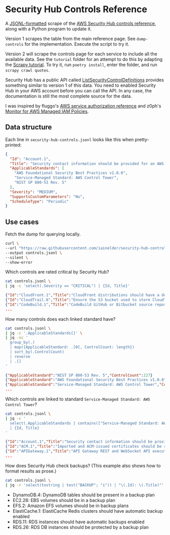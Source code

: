 # Security Hub Controls Reference

A [JSONL-formatted](https://jsonlines.org/) scrape of the [AWS Security Hub controls reference](https://docs.aws.amazon.com/securityhub/latest/userguide/securityhub-controls-reference.html), along with a Python program to update it.

Version 1 scrapes the table from the main reference page. See `dump-controls` for the implementation. Execute the script to try it.

Version 2 will scrape the controls page for each service to include all the available data. See the `tutorial` folder for an attempt to do this by adapting the [Scrapy tutorial](https://docs.scrapy.org/en/latest/intro/tutorial.html). To try it, run `poetry install`, enter the folder, and run `scrapy crawl quotes`.

Security Hub has a public API called [ListSecurityControlDefinitions](https://docs.aws.amazon.com/securityhub/1.0/APIReference/API_ListSecurityControlDefinitions.html) provides something similar to version 1 of this data. You need to enabled Security Hub in your AWS account before you can call the API. In any case, the documentation is still the most complete source for the data.

I was inspired by fluggo's [AWS service authorization reference](https://github.com/fluggo/aws-service-auth-reference) and z0ph's [Monitor for AWS Managed IAM Policies](https://github.com/zoph-io/MAMIP).

## Data structure

Each line in `security-hub-controls.jsonl` looks like this when pretty-printed:

```json
{
  "Id": "Account.1",
  "Title": "Security contact information should be provided for an AWS account",
  "ApplicableStandards": [
    "AWS Foundational Security Best Practices v1.0.0",
    "Service-Managed Standard: AWS Control Tower",
    "NIST SP 800-53 Rev. 5"
  ],
  "Severity": "MEDIUM",
  "SupportsCustomParameters": "No",
  "ScheduleType": "Periodic"
}
```

## Use cases

Fetch the dump for querying locally.

```bash
curl \
--url "https://raw.githubusercontent.com/iainelder/security-hub-controls/main/security-hub-controls.jsonl" \
--output controls.jsonl \
--silent \
--show-error
```

Which controls are rated critical by Security Hub?

```bash
cat controls.jsonl \
| jq -c 'select(.Severity == "CRITICAL") | {Id, Title}'
```

```json
{"Id":"CloudFront.1","Title":"CloudFront distributions should have a default root object configured"}
{"Id":"CloudTrail.6","Title":"Ensure the S3 bucket used to store CloudTrail logs is not publicly accessible"}
{"Id":"CodeBuild.1","Title":"CodeBuild GitHub or Bitbucket source repository URLs should use OAuth"}
...
```

How many controls does each linked standard have?

```bash
cat controls.jsonl \
| jq -c '.ApplicableStandards[]' \
| jq -sc '
  group_by(.)
  | map({ApplicableStandard: .[0], ControlCount: length})
  | sort_by(.ControlCount)
  | reverse
  | .[]
'
```

```json
{"ApplicableStandard":"NIST SP 800-53 Rev. 5","ControlCount":227}
{"ApplicableStandard":"AWS Foundational Security Best Practices v1.0.0","ControlCount":211}
{"ApplicableStandard":"Service-Managed Standard: AWS Control Tower","ControlCount":172}
...
```

Which controls are linked to standard `Service-Managed Standard: AWS Control Tower`?

```bash
cat controls.jsonl \
| jq -c '
  select(.ApplicableStandards | contains(["Service-Managed Standard: AWS Control Tower"]))
  | {Id, Title}
'
```

```json
{"Id":"Account.1","Title":"Security contact information should be provided for an AWS account"}
{"Id":"ACM.1","Title":"Imported and ACM-issued certificates should be renewed after a specified time period"}
{"Id":"APIGateway.1","Title":"API Gateway REST and WebSocket API execution logging should be enabled"}
...
```

How does Security Hub check backups? (This example also shows how to format results as prose.)

```bash
cat controls.jsonl \
| jq -r 'select(tostring | test("BACKUP"; "i")) | "\(.Id): \(.Title)"'
```

* DynamoDB.4: DynamoDB tables should be present in a backup plan
* EC2.28: EBS volumes should be in a backup plan
* EFS.2: Amazon EFS volumes should be in backup plans
* ElastiCache.1: ElastiCache Redis clusters should have automatic backup enabled
* RDS.11: RDS instances should have automatic backups enabled
* RDS.26: RDS DB instances should be protected by a backup plan

